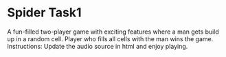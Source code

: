 # Spider Task1
A fun-filled two-player game with exciting features where a man gets build up in a random cell. Player who fills all cells with the man wins the game.
Instructions: Update the audio source in html and enjoy playing.
